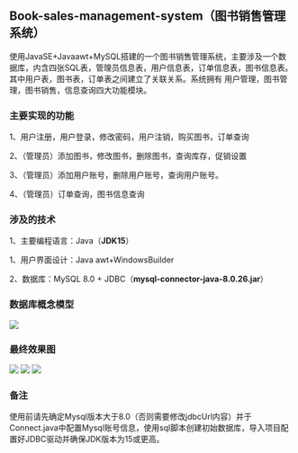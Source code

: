 ## Book-sales-management-system（图书销售管理系统）
使用JavaSE+Javaawt+MySQL搭建的一个图书销售管理系统，主要涉及一个数据库，内含四张SQL表，管理员信息表，用户信息表，订单信息表，图书信息表。其中用户表，图书表，订单表之间建立了关联关系。系统拥有
用户管理，图书管理，图书销售，信息查询四大功能模块。


### 主要实现的功能

1、用户注册，用户登录，修改密码，用户注销，购买图书，订单查询

2、（管理员）添加图书，修改图书，删除图书，查询库存，促销设置

3、（管理员）添加用户账号，删除用户账号，查询用户账号。

4、（管理员）订单查询，图书信息查询


### 涉及的技术
1、主要编程语言：Java（**JDK15**）

1、用户界面设计：Java awt+WindowsBuilder

2、数据库：MySQL 8.0 + JDBC（**mysql-connector-java-8.0.26.jar**）


### 数据库概念模型

![](https://s3.bmp.ovh/imgs/2022/03/4be09afb07c4d23e.png)


### 最终效果图

![](https://s3.bmp.ovh/imgs/2022/03/110881cbd2392a67.jpg)
![](https://s3.bmp.ovh/imgs/2022/03/b18afc759db7e880.jpg)
![](https://s3.bmp.ovh/imgs/2022/03/b51e63f24abc9e20.jpg)


### 备注
使用前请先确定Mysql版本大于8.0（否则需要修改jdbcUrl内容）并于Connect.java中配置Mysql账号信息，使用sql脚本创建初始数据库，导入项目配置好JDBC驱动并确保JDK版本为15或更高。

